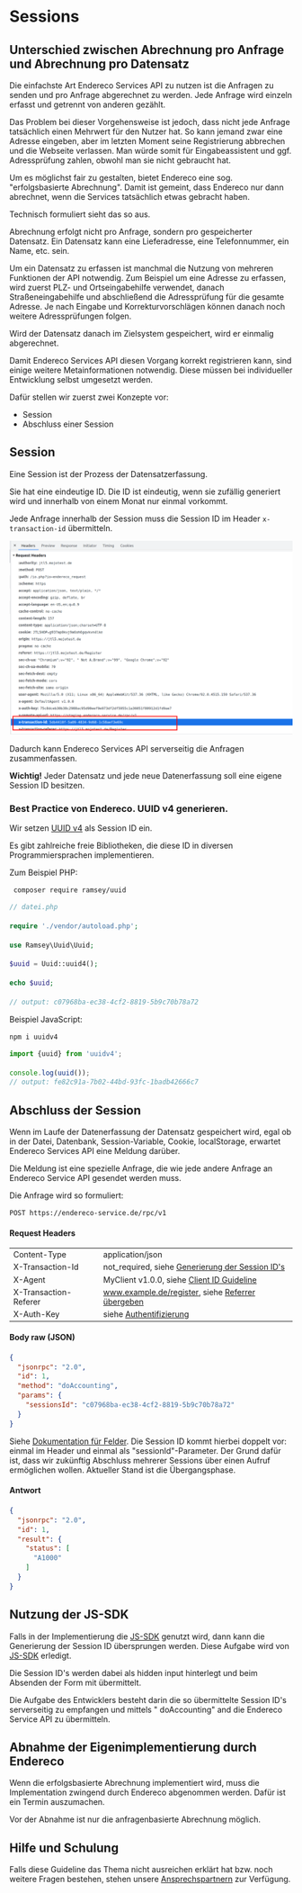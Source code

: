 # Sessions

## Unterschied zwischen Abrechnung pro Anfrage und Abrechnung pro Datensatz

Die einfachste Art Endereco Services API zu nutzen ist die Anfragen zu senden und pro Anfrage abgerechnet zu werden.
Jede Anfrage wird einzeln erfasst und getrennt von anderen gezählt.

Das Problem bei dieser Vorgehensweise ist jedoch, dass nicht jede Anfrage tatsächlich einen Mehrwert für den Nutzer hat.
So kann jemand zwar eine Adresse eingeben, aber im letzten Moment seine Registrierung abbrechen und die Webseite
verlassen. Man würde somit für Eingabeassistent und ggf. Adressprüfung zahlen, obwohl man sie nicht gebraucht hat.

Um es möglichst fair zu gestalten, bietet Endereco eine sog. "erfolgsbasierte Abrechnung". Damit ist gemeint, dass
Endereco nur dann abrechnet, wenn die Services tatsächlich etwas gebracht haben.

Technisch formuliert sieht das so aus.

Abrechnung erfolgt nicht pro Anfrage, sondern pro gespeicherter Datensatz. Ein Datensatz kann eine Lieferadresse, eine
Telefonnummer, ein Name, etc. sein.

Um ein Datensatz zu erfassen ist manchmal die Nutzung von mehreren Funktionen der API notwendig. Zum Beispiel um eine
Adresse zu erfassen, wird zuerst PLZ- und Ortseingabehilfe verwendet, danach Straßeneingabehilfe und abschließend die
Adressprüfung für die gesamte Adresse. Je nach Eingabe und Korrekturvorschlägen können danach noch weitere
Adressprüfungen folgen.

Wird der Datensatz danach im Zielsystem gespeichert, wird er einmalig abgerechnet.

Damit Endereco Services API diesen Vorgang korrekt registrieren kann, sind einige weitere Metainformationen notwendig.
Diese müssen bei individueller Entwicklung selbst umgesetzt werden.

Dafür stellen wir zuerst zwei Konzepte vor:

- Session
- Abschluss einer Session

## Session

Eine Session ist der Prozess der Datensatzerfassung.

Sie hat eine eindeutige ID. Die ID ist eindeutig, wenn sie zufällig generiert wird und innerhalb von einem Monat nur
einmal vorkommt.

Jede Anfrage innerhalb der Session muss die Session ID im Header `x-transaction-id` übermitteln.

![](./imgs/sessionid.png "")

Dadurch kann Endereco Services API serverseitig die Anfragen zusammenfassen.

**Wichtig!** Jeder Datensatz und jede neue Datenerfassung soll eine eigene Session ID besitzen.

### Best Practice von Endereco. UUID v4 generieren.

Wir setzen [UUID v4](https://en.wikipedia.org/wiki/Universally_unique_identifier#Version_4_(random)) als Session ID ein.

Es gibt zahlreiche freie Bibliotheken, die diese ID in diversen Programmiersprachen implementieren.

Zum Beispiel PHP:

```shell
 composer require ramsey/uuid
```

```php
// datei.php

require './vendor/autoload.php';

use Ramsey\Uuid\Uuid;

$uuid = Uuid::uuid4();

echo $uuid;

// output: c07968ba-ec38-4cf2-8819-5b9c70b78a72
```

Beispiel JavaScript:

```shell
npm i uuidv4
```

```javascript
import {uuid} from 'uuidv4';

console.log(uuid());
// output: fe82c91a-7b02-44bd-93fc-1badb42666c7
```

## Abschluss der Session

Wenn im Laufe der Datenerfassung der Datensatz gespeichert wird, egal ob in der Datei, Datenbank, Session-Variable,
Cookie, localStorage, erwartet Endereco Services API eine Meldung darüber.

Die Meldung ist eine spezielle Anfrage, die wie jede andere Anfrage an Endereco Service API gesendet werden muss.

Die Anfrage wird so formuliert:

```
POST https://endereco-service.de/rpc/v1
```

#### Request Headers

|  |  |
|---|---|
| Content-Type| application/json  |
| X-Transaction-Id | not_required, siehe [Generierung der Session ID's](./sessions-guideline.md) |
| X-Agent | MyClient v1.0.0, siehe [Client ID Guideline](./client-id-guideline.md) |
| X-Transaction-Referer | www.example.de/register, siehe [Referrer übergeben](./providing-referrer.md) |
| X-Auth-Key | siehe [Authentifizierung](#authentifizierung) |

#### Body raw (JSON)

```json
{
  "jsonrpc": "2.0",
  "id": 1,
  "method": "doAccounting",
  "params": {
    "sessionsId": "c07968ba-ec38-4cf2-8819-5b9c70b78a72"
  }
}
```

Siehe [Dokumentation für Felder](./fields.md). Die Session ID kommt hierbei doppelt vor: einmal im Header und einmal
als "sessionId"-Parameter. Der Grund dafür ist, dass wir zukünftig Abschluss mehrerer Sessions über einen Aufruf
ermöglichen wollen. Aktueller Stand ist die Übergangsphase.

#### Antwort

```json
{
  "jsonrpc": "2.0",
  "id": 1,
  "result": {
    "status": [
      "A1000"
    ]
  }
}
```

## Nutzung der JS-SDK

Falls in der Implementierung die [JS-SDK](https://github.com/Endereco/js-sdk) genutzt wird, dann kann die Generierung
der Session ID übersprungen werden. Diese Aufgabe wird von [JS-SDK](https://github.com/Endereco/js-sdk) erledigt.

Die Session ID's werden dabei als hidden input hinterlegt und beim Absenden der Form mit übermittelt.

Die Aufgabe des Entwicklers besteht darin die so übermittelte Session ID's serverseitig zu empfangen und mittels "
doAccounting" and die Endereco Service API zu übermitteln.

## Abnahme der Eigenimplementierung durch Endereco

Wenn die erfolgsbasierte Abrechnung implementiert wird, muss die Implementation zwingend durch Endereco abgenommen
werden. Dafür ist ein Termin auszumachen.

Vor der Abnahme ist nur die anfragenbasierte Abrechnung möglich.

## Hilfe und Schulung

Falls diese Guideline das Thema nicht ausreichen erklärt hat bzw. noch weitere Fragen bestehen, stehen
unsere [Ansprechspartnern](./readme.md#Ansprechspartner) zur Verfügung.
